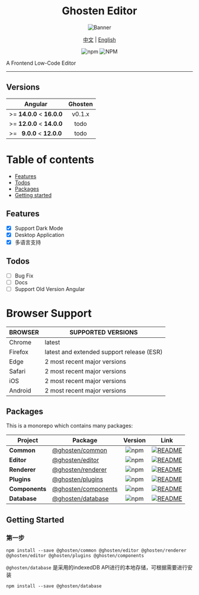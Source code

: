 <div align="center">

# Ghosten Editor

![Banner](https://user-images.githubusercontent.com/121630113/210319723-d0a2e574-4197-4379-a8c5-96e4b17c52b9.png)

[中文]() |
[English]()

![npm](https://img.shields.io/npm/v/@ghosten/common?logo=npm)
![NPM](https://img.shields.io/npm/l/@ghosten/common)

</div>


A Frontend Low-Code Editor

---

## Versions

| Angular                            | Ghosten |
|------------------------------------|:-------:|
| \>= **14.0.0** \< **16.0.0**       | v0.1.x  |
| \>= **12.0.0** \< **14.0.0**       |  todo   |
| \>= &nbsp; **9.0.0** \< **12.0.0** |  todo   |

Table of contents
=================

* [Features](#features)
* [Todos](#Todos)
* [Packages](#Packages)
* [Getting started](#getting-started)

## Features

- [x] Support Dark Mode
- [x] Desktop Application
- [x] 多语言支持

## Todos

- [ ] Bug Fix
- [ ] Docs
- [ ] Support Old Version Angular

# Browser	Support 
| BROWSER  | 	SUPPORTED VERSIONS                        |
|----------|--------------------------------------------|
| Chrome   | 	latest                                    |
| Firefox  | 	latest and extended support release (ESR) |
| Edge     | 	2 most recent major versions              |
| Safari   | 	2 most recent major versions              |
| iOS      | 	2 most recent major versions              |
| Android	 | 2 most recent major versions               |

## Packages

This is a monorepo which contains many packages:

| Project        | Package                                                                  |                              Version                              | Link                                                                                  |
|----------------|--------------------------------------------------------------------------|:-----------------------------------------------------------------:|---------------------------------------------------------------------------------------|
| **Common**     | [@ghosten/common](https://www.npmjs.com/package/@ghosten/common)         |   ![npm](https://img.shields.io/npm/v/@ghosten/common?logo=npm)   | [![README](https://img.shields.io/badge/README-green)](projects/common/README.md)     |
| **Editor**     | [@ghosten/editor](https://www.npmjs.com/package/@ghosten/editor)         |   ![npm](https://img.shields.io/npm/v/@ghosten/editor?logo=npm)   | [![README](https://img.shields.io/badge/README-green)](projects/editor/README.md)     |
| **Renderer**   | [@ghosten/renderer](https://www.npmjs.com/package/@ghosten/renderer)     |  ![npm](https://img.shields.io/npm/v/@ghosten/renderer?logo=npm)  | [![README](https://img.shields.io/badge/README-green)](projects/renderer/README.md)   |
| **Plugins**    | [@ghosten/plugins](https://www.npmjs.com/package/@ghosten/plugins)       |  ![npm](https://img.shields.io/npm/v/@ghosten/plugins?logo=npm)   | [![README](https://img.shields.io/badge/README-green)](projects/plugins/README.md)    |
| **Components** | [@ghosten/components](https://www.npmjs.com/package/@ghosten/components) | ![npm](https://img.shields.io/npm/v/@ghosten/components?logo=npm) | [![README](https://img.shields.io/badge/README-green)](projects/components/README.md) |
| **Database**   | [@ghosten/database](https://www.npmjs.com/package/@ghosten/database)     |  ![npm](https://img.shields.io/npm/v/@ghosten/database?logo=npm)  | [![README](https://img.shields.io/badge/README-green)](projects/database/README.md)   |

## Getting Started

### 第一步

```shell
npm install --save @ghosten/common @ghosten/editor @ghosten/renderer @ghosten/editor @ghosten/plugins @ghosten/components 
```

`@ghosten/database` 是采用的indexedDB API进行的本地存储，可根据需要进行安装

```shell
npm install --save @ghosten/database
```
